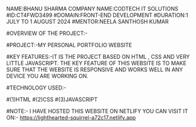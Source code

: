 NAME:BHANU SHARMA
COMPANY NAME:CODTECH IT SOLUTIONS
#ID:CT4FWD3499
#DOMAIN:FRONT-END DEVELOPMENT
#DURATION:1 JULY TO 1 AUGUST 2024
#MENTOR:NEELA SANTHOSH KUMAR

#OVERVIEW OF THE PROJECT:-

#PROJECT:-MY PERSONAL PORTFOLIO WEBSITE

#KEY FEATURES:-IT IS THE PROJECT BASED ON HTML , CSS AND VERY LITTLE JAVASCRIPT. 
THE KEY FEATURE OF THIS WEBSITE IS TO MAKE SURE THAT THE WEBSITE IS RESPONSIVE AND
WORKS WELL IN ANY DEVICE YOU ARE WORKING ON.

#TECHNOLOGY USED:-

#(1)HTML
#(2)CSS
#(3)JAVASCRIPT





#NOTE:- I HAVE HOSTED THIS WEBSITE ON NETLIFY YOU CAN VISIT IT ON:-  https://lighthearted-squirrel-a72c17.netlify.app


